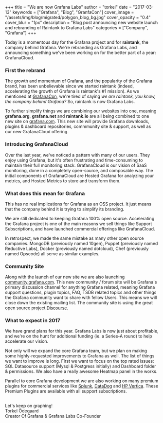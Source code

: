 +++
title = "We are now Grafana Labs"
author = "torkel"
date = "2017-03-13"
keywords = ["Grafana", "Blog", "GranfaCon"]
cover_image = "/assets/img/blog/migrated/polygon_blog_bg.jpg"
cover_opacity = "0.4"
cover_blur = "1px"
description = "Blog post announcing new website launch and rebranding of Raintank to Grafana Labs"
categories = ["Company", "Grafana"]
+++

Today is a momentous day for the Grafana project and for **raintank**, the company behind Grafana. We're rebranding as Grafana Labs, and announcing something we've been working on for the better part of a year: GrafanaCloud.

### First the rebrand

The growth and momentum of Grafana, and the popularity of the Grafana brand, has been unbelievable
since we started raintank (indeed, accelerating the growth of Grafana is raintank's #1 mission).
As we mentioned at [GrafanaCon](https://grafana.com/grafanacon), we're tired of saying
*we are raintank, you know, the company behind Grafana?* So, raintank is now Grafana Labs.

To further simplify things we are combining our websites into one, meaning **grafana.org**, **grafana.net** and **raintank.io**
are all being combined to one new site on [grafana.com](https://grafana.com).
This new site will provide Grafana downloads, plugins & dashboard repositories, commmunity site & support, as well as our
new GrafanaCloud offering.

### Introducing GrafanaCloud

Over the last year, we've noticed a pattern with many of our users.
They enjoy using Grafana, but it's often frustrating and time-consuming to maintain
their full monitoring stack. GrafanaCloud is our vision of SaaS monitoring,
done in a completely open-source, and composable way. The initial components of
GrafanaCloud are Hosted Grafana for analyzing your metrics, and Hosted Metrics
to store and transform them.

### What does this mean for Grafana

This has no real implications for Grafana as an OSS project. It just means that the
company behind it is trying to simplify its branding.

We are still dedicated to keeping Grafana 100% open source. Accelerating the Grafana project is one of the
main reasons we sell things like Support Subscriptions, and have launched commercial offerings like GrafanaCloud.

In retrospect, we made the same mistake as many other open source companies. MongoDB (previously named 10gen), Puppet (previously named Reductive Labs), Docker (previously named dotcloud), Chef (previously named Opscode) all serve as similar examples.

### Community Site

Along with the launch of our new site we are also launching [community.grafana.com](https://community.grafana.com).
This new community / forum site will be Grafana's primary discussion channel for anything Grafana related, meaning
Grafana support questions, plugin topics, FAQ, TSDB related topics and other things
the Grafana community want to share with fellow Users. This means we will close down the
existing mailing list. The community site is using the great open source project [Discourse](http://www.discourse.org/).

### What to expect in 2017

We have grand plans for this year. Grafana Labs is now just about profitable, and we're on the hunt for additional funding (ie. a Series-A round) to help accelerate our vision.

Not only will we expand the core Grafana team, but we plan on making some highly-requested improvements to Grafana as well. The list of things we want to improve is long. First we want to focus on the top rated issues: SQL Datasource support (Mysql & Postgress initially) and Dashboard folder & permissions.
We also have a really awesome Heatmap panel in the works.

Parallel to core Grafana development we are also working on many premium plugins for commercial services like [Splunk](https://grafana.com/plugins/grafana-splunk-datasource),
[DataDog](https://grafana.com/plugins/grafana-datadog-datasource) and [HP Vertica](https://grafana.com/plugins/raintank-vertica-datasource). These Premium Plugins are available with all support subscriptions.

<br>
Let's keep on graphing!<br>
Torkel Ödegaard<br>
Creator Of Grafana & Grafana Labs Co-Founder


